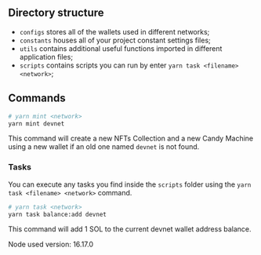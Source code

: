 ## Directory structure
- `configs` stores all of the wallets used in different networks;
- `constants` houses all of your project constant settings files;
- `utils` contains additional useful functions imported in different application files;
- `scripts` contains scripts you can run by enter `yarn task <filename> <network>`;

## Commands
```sh
# yarn mint <network>
yarn mint devnet
```
This command will create a new NFTs Collection and a new Candy Machine using a new wallet if an old one named `devnet` is not found.

### Tasks
You can execute any tasks you find inside the `scripts` folder using the `yarn task <filename> <network>` command.
```sh
# yarn task <network>
yarn task balance:add devnet
```

This command will add 1 SOL to the current devnet wallet address balance.

Node used version: 16.17.0